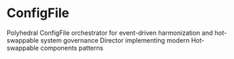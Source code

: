 # ConfigFile
Polyhedral ConfigFile orchestrator for event-driven harmonization and hot-swappable system governance Director implementing modern Hot-swappable components patterns

